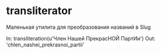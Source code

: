 # transliterator
Маленькая утилита для преобразования названий в Slug

In: transliteration(u'Член Нашей ПрекрасНОЙ ПартИи')
Out: 'chlen_nashei_prekrasnoi_partii'


